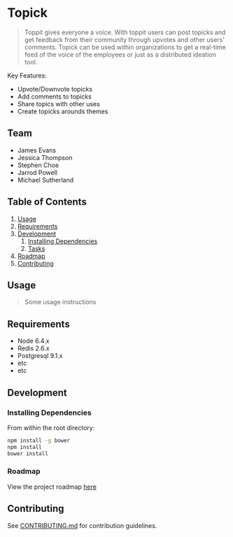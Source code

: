 # Topick

> Toppit gives everyone a voice. With toppit users can post topicks and get feedback from their community through upvotes and other users' comments. Topick can be used within organizations to get a real-time feed of the voice of the employees or just as a distributed ideation tool.

Key Features:
  - Upvote/Downvote topicks
  - Add comments to topicks
  - Share topics with other uses
  - Create topicks arounds themes

## Team

  - James Evans
  - Jessica Thompson
  - Stephen Choe
  - Jarrod Powell
  - Michael Sutherland

## Table of Contents

1. [Usage](#Usage)
1. [Requirements](#requirements)
1. [Development](#development)
    1. [Installing Dependencies](#installing-dependencies)
    1. [Tasks](#tasks)
1. [Roadmap](#roadmap)
1. [Contributing](#contributing)

## Usage

> Some usage instructions

## Requirements

- Node 6.4.x
- Redis 2.6.x
- Postgresql 9.1.x
- etc
- etc

## Development

### Installing Dependencies

From within the root directory:

```sh
npm install -g bower
npm install
bower install
```

### Roadmap

View the project roadmap [here](LINK_TO_DOC)


## Contributing

See [CONTRIBUTING.md](CONTRIBUTING.md) for contribution guidelines.
